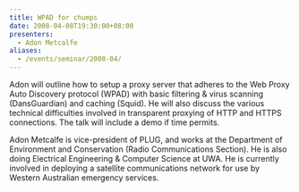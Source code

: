 ```yaml
---
title: WPAD for chumps
date: 2008-04-08T19:30:00+08:00
presenters:
  - Adon Metcalfe
aliases:
  - /events/seminar/2008-04/
---
```


Adon will outline how to setup a proxy server that adheres to the Web
Proxy Auto Discovery protocol (WPAD) with basic filtering & virus
scanning (DansGuardian) and caching (Squid). He will also discuss the
various technical difficulties involved in transparent proxying of HTTP
and HTTPS connections. The talk will include a demo if time permits.

<!--more-->

Adon Metcalfe is vice-president of PLUG, and works at the Department of
Environment and Conservation (Radio Communications Section). He is also
doing Electrical Engineering & Computer Science at UWA. He is currently
involved in deploying a satellite communications network for use by
Western Australian emergency services.

<!-- **Where:**
\'[Futuresphere](https://web.archive.org/web/20080906105522/http://www.futuresphere.com.au/)\',
Christ Church Grammar School, Queenslea Drive, Claremont -->


